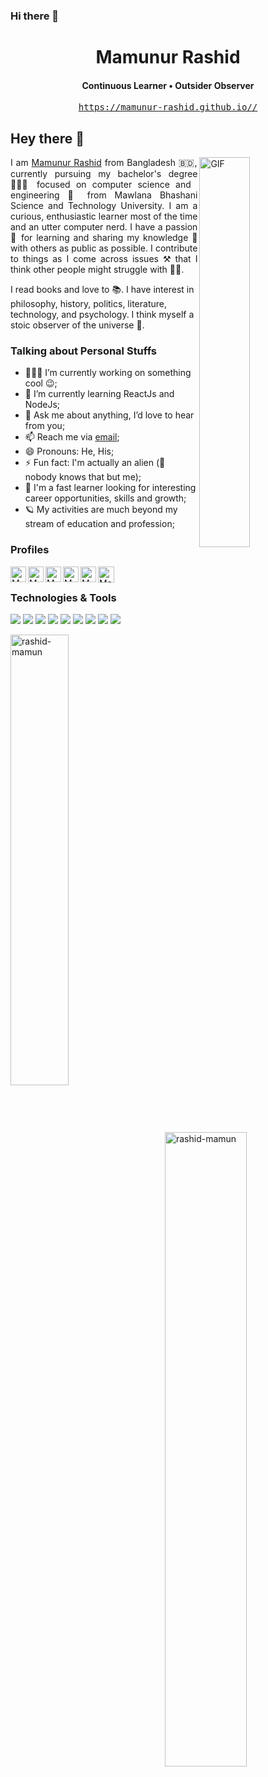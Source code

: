 ### Hi there 👋



<h1 align="center">Mamunur Rashid</h1>
<h4 align="center"> Continuous Learner • Outsider Observer </h4>
<p align="center"> <tt><a href="https://mamunur-rashid.github.io/">https://mamunur-rashid.github.io//</a></tt></a> </p>


## Hey there 👋
<div>
<div>
<img align="right" alt="GIF" src="img/programmer.gif?raw=true" width="40%" />
</div>
<p style="text-align:justify">
I am <a href="https://www.mamunurrashid.me/">Mamunur Rashid</a> from Bangladesh 🇧🇩, currently pursuing my bachelor's degree 👨🏽‍🎓 focused on computer science and engineering 🚀 from Mawlana Bhashani Science and Technology University. I am a curious, enthusiastic learner most of the time and an utter computer nerd. I have a passion 💝 for learning and sharing my knowledge 💪 with others as public as possible. I contribute to things as I come across issues ⚒️ that I think other people might struggle with 🏋️‍♂️.

I read books and love to 📚. I have interest in philosophy, history, politics, literature, technology, and psychology. I think myself a stoic observer of the universe 🔭.

</p>
</div>

### Talking about Personal Stuffs

- 👨🏽‍💻 I’m currently working on something cool :wink:;
- 🌱 I’m currently learning ReactJs and NodeJs;
- 💬 Ask me about anything, I’d love to hear from you;
- 📫 Reach me via [email](mailto:opendoor.mamuncse17@gmail.com);
- 😄 Pronouns: He, His;
- ⚡ Fun fact: I'm actually an alien (🤫 nobody knows that but me);
- 💪 I'm a fast learner looking for interesting career opportunities, skills and growth;
- 🪐 My activities are much beyond my stream of education and profession;


<!--
### Profiles
<div>
<p align="left">
<a href="https://github.com/rashid-mamun">
<img src="https://img.shields.io/github/followers/rashid-mamun?label=Follow&style=social" alt="GitHub">
</a>
<a href="https://www.linkedin.com/in/mamunur-rashid-1b9345197/">
<img src="https://img.shields.io/badge/-LinkedIn-blue?style=flat&logo=Linkedin&logoColor=white&link=https://www.linkedin.com/in/mamunur-rashid-1b9345197//)" alt="LinkedIn">
</a>
<a href="https://twitter.com/Arafat_HJ" alt="Twitter">
<img src="https://img.shields.io/twitter/follow/Arafat_HJ?style=social" />
</a>
<a href="https://stackoverflow.com/users/7829174/arafat-hasan">
<img alt="Stack Exchange reputation" src="https://img.shields.io/endpoint?url=https%3A%2F%2Fstack-overflow-reputation-tm7s1nvuekql.runkit.sh">
</a>
<a href="https://github.com/rashid-mamun" alt="Github">
<img src="https://komarev.com/ghpvc/?username=arafat-hasan&color=yellowgreen&style=flat"/>
</a>
</p>
<p align="left">
<a href="https://stackoverflow.com/users/7829174/arafat-hasan?tab=profile"><img src="https://stackexchange.com/users/flair/10631022.png?theme=clean" width="160" alt="profile for Arafat Hasan on Stack Exchange, a network of free, community-driven Q&amp;A sites" title="profile for Arafat Hasan on Stack Exchange, a network of free, community-driven Q&amp;A sites"></a>
</p>  
</div>
-->

### Profiles

<a href="mailto:opendoor.mamuncse17@gmail.com">
  <img align="left" alt="Mamunur Rashid's Email" width="25px" src="https://cdn.jsdelivr.net/npm/simple-icons@v3/icons/gmail.svg" />
</a>
<a href="https://www.linkedin.com/in/mamunur-rashid-1b9345197/">
  <img align="left" alt="Mamunur Rashid's Linkdein" width="25px" src="https://cdn.jsdelivr.net/npm/simple-icons@v3/icons/linkedin.svg" />
</a>

<a href="https://github.com/rashid-mamun">
  <img align="left" alt="Mamunur Rashid's Github" width="25px" src="https://cdn.jsdelivr.net/npm/simple-icons@v3/icons/github.svg" />
</a>

<a href="https://www.facebook.com/mamunur.error">
  <img align="left" alt="Mamunur Rashid's Twitter" width="25px" src="https://cdn.jsdelivr.net/npm/simple-icons@3.12.2/icons/facebook.svg" />
</a>
<a href="https://leetcode.com/Mamunur016/">
  <img align="left" alt="Mamunur Rashid's Leetcode" width="25px" src="https://cdn.jsdelivr.net/npm/simple-icons@3.12.2/icons/leetcode.svg" />
</a>

<a href="https://www.hackerrank.com/Mamunur016">
  <img align="left" alt="Mamunur Rashid's Hackerrank" width="26px" src="https://cdn.jsdelivr.net/npm/simple-icons@3.1.0/icons/hackerrank.svg" />
</a>

<br/>




### Technologies & Tools

<code><img src="https://img.shields.io/badge/c-00599C.svg?&style=for-the-badge&logo=c&logoColor=white"/></code>
<code><img src="https://img.shields.io/badge/c++-00599C.svg?&style=for-the-badge&logo=c%2B%2B&ogoColor=white"/></code>
<code><img src="https://img.shields.io/badge/java-ED8B00.svg?&style=for-the-badge&logo=java&logoColor=white"/></code>
<code><img src="https://img.shields.io/badge/git-F05033.svg?&style=for-the-badge&logo=git&logoColor=white"/></code>
<code><img src="https://img.shields.io/badge/github-121011.svg?&style=for-the-badge&logo=github&logoColor=white"/></code>
<code><img src="https://img.shields.io/badge/apache-D42029.svg?&style=for-the-badge&logo=apache&logoColor=white"/></code>
<code><img src="https://img.shields.io/badge/github%20actions-2671E5.svg?&style=for-the-badge&logo=github%20actions&logoColor=white"/></code>
<code><img src="https://img.shields.io/badge/Microsoft_Excel-217346?style=for-the-badge&logo=microsoft-excel&logoColor=white" /></code>
<code><img src="https://img.shields.io/badge/Microsoft_Word-2B579A?style=for-the-badge&logo=microsoft-word&logoColor=white" /></code>
<!--<code><img src="https://img.shields.io/badge/docker-0db7ed.svg?&style=for-the-badge&logo=docker&logoColor=white"/></code>-->

<img align="left" width="43%" src="https://github-readme-stats.vercel.app/api/top-langs?username=rashid-mamun&show_icons=true&hide=blade&locale=en&layout=compact" alt="rashid-mamun" />
<img align="right" width="51%" src="https://github-readme-stats.vercel.app/api?username=rashid-mamun&show_icons=true&findTotalCommits=true&count_private=true&locale=en" alt="rashid-mamun" />
